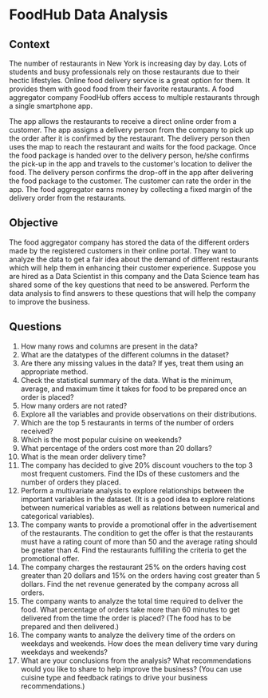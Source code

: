 # FoodHub Data Analysis

## Context
The number of restaurants in New York is increasing day by day. Lots of students and busy professionals rely on those restaurants due to their hectic lifestyles. Online food delivery service is a great option for them. It provides them with good food from their favorite restaurants. A food aggregator company FoodHub offers access to multiple restaurants through a single smartphone app.

The app allows the restaurants to receive a direct online order from a customer. The app assigns a delivery person from the company to pick up the order after it is confirmed by the restaurant. The delivery person then uses the map to reach the restaurant and waits for the food package. Once the food package is handed over to the delivery person, he/she confirms the pick-up in the app and travels to the customer's location to deliver the food. The delivery person confirms the drop-off in the app after delivering the food package to the customer. The customer can rate the order in the app. The food aggregator earns money by collecting a fixed margin of the delivery order from the restaurants.

## Objective
The food aggregator company has stored the data of the different orders made by the registered customers in their online portal. They want to analyze the data to get a fair idea about the demand of different restaurants which will help them in enhancing their customer experience. Suppose you are hired as a Data Scientist in this company and the Data Science team has shared some of the key questions that need to be answered. Perform the data analysis to find answers to these questions that will help the company to improve the business.

## Questions
1. How many rows and columns are present in the data?
2. What are the datatypes of the different columns in the dataset?
3. Are there any missing values in the data? If yes, treat them using an appropriate method.
4. Check the statistical summary of the data. What is the minimum, average, and maximum time it takes for food to be prepared once an order is placed?
5. How many orders are not rated?
6. Explore all the variables and provide observations on their distributions.
7. Which are the top 5 restaurants in terms of the number of orders received?
8. Which is the most popular cuisine on weekends?
9. What percentage of the orders cost more than 20 dollars?
10. What is the mean order delivery time?
11. The company has decided to give 20% discount vouchers to the top 3 most frequent customers. Find the IDs of these customers and the number of orders they placed.
12. Perform a multivariate analysis to explore relationships between the important variables in the dataset. (It is a good idea to explore relations between numerical variables as well as relations between numerical and categorical variables).
13. The company wants to provide a promotional offer in the advertisement of the restaurants. The condition to get the offer is that the restaurants must have a rating count of more than 50 and the average rating should be greater than 4. Find the restaurants fulfilling the criteria to get the promotional offer.
14. The company charges the restaurant 25% on the orders having cost greater than 20 dollars and 15% on the orders having cost greater than 5 dollars. Find the net revenue generated by the company across all orders.
15. The company wants to analyze the total time required to deliver the food. What percentage of orders take more than 60 minutes to get delivered from the time the order is placed? (The food has to be prepared and then delivered.)
16. The company wants to analyze the delivery time of the orders on weekdays and weekends. How does the mean delivery time vary during weekdays and weekends?
17. What are your conclusions from the analysis? What recommendations would you like to share to help improve the business? (You can use cuisine type and feedback ratings to drive your business recommendations.)
